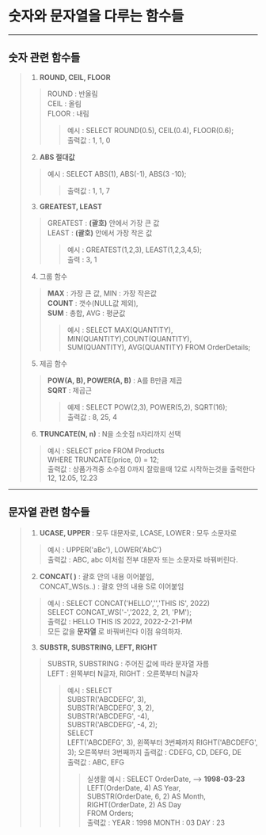 # 숫자와 문자열을 다루는 함수들 
- - - 
## 숫자 관련 함수들
> 1. __ROUND, CEIL, FLOOR__ 
>> ROUND : 반올림    
CEIL : 올림   
FLOOR : 내림 
>>> 예시 : SELECT ROUND(0.5), CEIL(0.4), FLOOR(0.6);   
출력값 : 1, 1, 0 
> 2. __ABS 절대값__ 
>> 예시 : SELECT ABS(1), ABS(-1), ABS(3 -10);
>>> 출력값 : 1, 1, 7
> 3. __GREATEST, LEAST__ 
>> GREATEST : __(괄호)__ 안에서 가장 큰 값   
LEAST : __(괄호)__ 안에서 가장 작은 값 
>>> 예시 : GREATEST(1,2,3), LEAST(1,2,3,4,5);   
출력 : 3, 1 
> 4. 그룹 함수 
>> __MAX__ : 가장 큰 값, MIN : 가장 작은값    
__COUNT__ : 갯수(NULL값 제외),   
__SUM__ : 총합, AVG : 평균값
>>> 예시 : SELECT MAX(QUANTITY), MIN(QUANTITY),COUNT(QUANTITY),   
SUM(QUANTITY), AVG(QUANTITY) FROM OrderDetails;  
> 5. 제곱 함수
>> __POW(A, B), POWER(A, B)__ : A를 B만큼 제곱   
__SQRT__ : 제곱근 
>>> 예제 : SELECT POW(2,3), POWER(5,2), SQRT(16);   
출력값 : 8, 25, 4
> 6. __TRUNCATE(N, n)__ : N을 소숫점 n자리까지 선택 
>> 예시 : SELECT price FROM Products   
WHERE TRUNCATE(price, 0) = 12;   
출력값 : 상품가격중 소수점 0까지 잘랐을때 12로 시작하는것을 출력한다   12, 12.05, 12.23 
- - -
## 문자열 관련 함수들 
> 1. __UCASE, UPPER__ : 모두 대문자로, LCASE, LOWER : 모두 소문자로   
>> 예시 :  UPPER('aBc'), LOWER('AbC')   
출력값 : ABC, abc  이처럼 전부 대문자 또는 소문자로 바꿔버린다.
> 2. __CONCAT( )__ : 괄호 안의 내용 이어붙임,   
CONCAT_WS(s..) : 괄호 안의 내용 S로 이어붙임
>> 예시 : SELECT CONCAT('HELLO','','THIS IS', 2022)   
SELECT CONCAT_WS('-','2022, 2, 21, 'PM');   
출력값 :  HELLO THIS IS 2022, 2022-2-21-PM   
모든 값을 __문자열__ 로 바꿔버린다 이점 유의하자.
> 3. __SUBSTR, SUBSTRING, LEFT, RIGHT__
>> SUBSTR, SUBSTRING : 주어진 값에 따라 문자열 자름    
LEFT : 왼쪽부터 N글자, RIGHT : 오른쭉부터 N글자 
>>> 예시 : SELECT   
  SUBSTR('ABCDEFG', 3),   
  SUBSTR('ABCDEFG', 3, 2),   
  SUBSTR('ABCDEFG', -4),   
  SUBSTR('ABCDEFG', -4, 2);   
  SELECT   
  LEFT('ABCDEFG', 3),   왼쪽부터 3번째까지
  RIGHT('ABCDEFG', 3);   오른쪽부터 3번째까지 
  출력값 : CDEFG, CD, DEFG, DE   
  출력값 : ABC, EFG  
  >>>> 실생활 예시 : SELECT OrderDate,   --> __1998-03-23__
  LEFT(OrderDate, 4) AS Year,   
  SUBSTR(OrderDate, 6, 2) AS Month,   
  RIGHT(OrderDate, 2) AS Day   
  FROM Orders;   
출력값 : YEAR : 1998 MONTH : 03 DAY : 23 



  